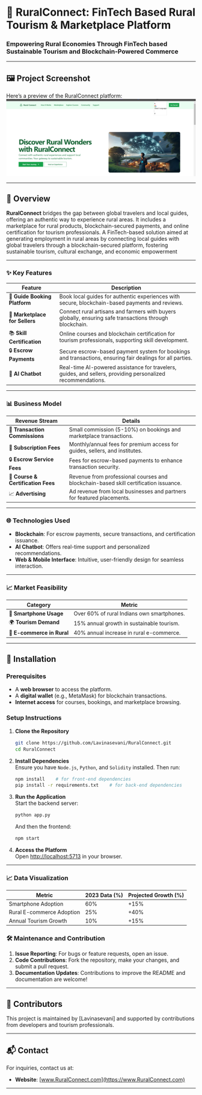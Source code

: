 # 🌄 RuralConnect: FinTech Based Rural Tourism & Marketplace Platform

### Empowering Rural Economies Through FinTech based Sustainable Tourism and Blockchain-Powered Commerce

---
## 🖼️ Project Screenshot

Here’s a preview of the RuralConnect platform:
![RuralConnect Screenshot](./client/src/assets/screenshot.jpeg)

---
## 🚀 Overview

**RuralConnect** bridges the gap between global travelers and local guides, offering an authentic way to experience rural areas. It includes a marketplace for rural products, blockchain-secured payments, and online certification for tourism professionals. A FinTech-based solution aimed at generating employment in rural areas by connecting local guides with global travelers through a blockchain-secured platform, fostering sustainable tourism, cultural exchange, and economic empowerment

---

### ✨ Key Features

| Feature                        | Description                                                                                                 |
| ------------------------------ | ----------------------------------------------------------------------------------------------------------- |
| 🧭 **Guide Booking Platform**  | Book local guides for authentic experiences with secure, blockchain-based payments and reviews.             |
| 🛒 **Marketplace for Sellers** | Connect rural artisans and farmers with buyers globally, ensuring safe transactions through blockchain.     |
| 📚 **Skill Certification**     | Online courses and blockchain certification for tourism professionals, supporting skill development.        |
| 🔒 **Escrow Payments**         | Secure escrow-based payment system for bookings and transactions, ensuring fair dealings for all parties.   |
| 🤖 **AI Chatbot**              | Real-time AI-powered assistance for travelers, guides, and sellers, providing personalized recommendations. |

---

### 📊 Business Model

| Revenue Stream                     | Details                                                                              |
| ---------------------------------- | ------------------------------------------------------------------------------------ |
| 💸 **Transaction Commissions**     | Small commission (5-10%) on bookings and marketplace transactions.                   |
| 📅 **Subscription Fees**           | Monthly/annual fees for premium access for guides, sellers, and institutes.          |
| 🔒 **Escrow Service Fees**         | Fees for escrow-based payments to enhance transaction security.                      |
| 📜 **Course & Certification Fees** | Revenue from professional courses and blockchain-based skill certification issuance. |
| 📈 **Advertising**                 | Ad revenue from local businesses and partners for featured placements.               |

---

### 🌐 Technologies Used

- **Blockchain**: For escrow payments, secure transactions, and certification issuance.
- **AI Chatbot**: Offers real-time support and personalized recommendations.
- **Web & Mobile Interface**: Intuitive, user-friendly design for seamless interaction.

---

### 📈 Market Feasibility

| Category                   | Metric                                     |
| -------------------------- | ------------------------------------------ |
| 📱 **Smartphone Usage**    | Over 60% of rural Indians own smartphones. |
| 🌍 **Tourism Demand**      | 15% annual growth in sustainable tourism.  |
| 🛒 **E-commerce in Rural** | 40% annual increase in rural e-commerce.   |

---

## 🔧 Installation

### Prerequisites

- A **web browser** to access the platform.
- A **digital wallet** (e.g., MetaMask) for blockchain transactions.
- **Internet access** for courses, bookings, and marketplace browsing.

### Setup Instructions

1. **Clone the Repository**
   ```bash
   git clone https://github.com/Lavinasevani/RuralConnect.git
   cd RuralConnect
   ```


2. **Install Dependencies**  
   Ensure you have `Node.js`, `Python`, and `Solidity` installed. Then run:

   ```bash
   npm install    # for front-end dependencies
   pip install -r requirements.txt    # for back-end dependencies
   ```

3. **Run the Application**  
   Start the backend server:

   ```bash
   python app.py
   ```

   And then the frontend:

   ```bash
   npm start
   ```

4. **Access the Platform**  
   Open [http://localhost:5713](http://localhost:5713) in your browser.

---

### 📈 Data Visualization

| Metric                    | 2023 Data (%) | Projected Growth (%) |
| ------------------------- | ------------- | -------------------- |
| Smartphone Adoption       | 60%           | +15%                 |
| Rural E-commerce Adoption | 25%           | +40%                 |
| Annual Tourism Growth     | 10%           | +15%                 |

### 🛠️ Maintenance and Contribution

1. **Issue Reporting**: For bugs or feature requests, open an issue.
2. **Code Contributions**: Fork the repository, make your changes, and submit a pull request.
3. **Documentation Updates**: Contributions to improve the README and documentation are welcome!

---

## 👥 Contributors

This project is maintained by [Lavinasevani] and supported by contributions from developers and tourism professionals.

---

## 📬 Contact

For inquiries, contact us at:

- **Website**: [www.RuralConnect.com](https://www.RuralConnect.com)

---
